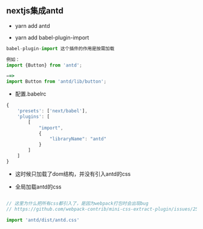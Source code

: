 ## nextjs集成antd


- yarn add antd

- yarn add babel-plugin-import 

```js
babel-plugin-import 这个插件的作用是按需加载

例如： 
import {Button} from 'antd';

==>
import Button from 'antd/lib/button';

```

- 配置.babelrc

```js
{
    'presets': ['next/babel'],
    'plugins': [
        [
            "import",
            {
                "libraryName": "antd"
            }
        ]
    ]
}
```

- 这时候只加载了dom结构，并没有引入antd的css

- 全局加载antd的css

```js

// 这里为什么把所有css都引入了，是因为webpack打包时会出现bug
// https://github.com/webpack-contrib/mini-css-extract-plugin/issues/250

import 'antd/dist/antd.css'
```
